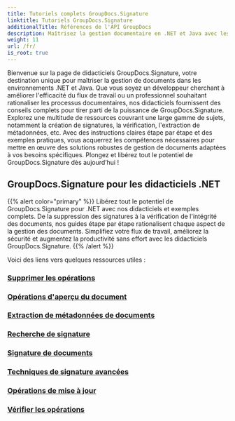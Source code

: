 ```yaml
---
title: Tutoriels complets GroupDocs.Signature
linktitle: Tutoriels GroupDocs.Signature
additionalTitle: Références de l'API GroupDocs
description: Maîtrisez la gestion documentaire en .NET et Java avec les didacticiels GroupDocs.Signature. Créez, vérifiez, extrayez des métadonnées et bien plus encore. Plongez dans un flux de travail fluide !
weight: 11
url: /fr/
is_root: true
---
```


Bienvenue sur la page de didacticiels GroupDocs.Signature, votre destination unique pour maîtriser la gestion de documents dans les environnements .NET et Java. Que vous soyez un développeur cherchant à améliorer l'efficacité du flux de travail ou un professionnel souhaitant rationaliser les processus documentaires, nos didacticiels fournissent des conseils complets pour tirer parti de la puissance de GroupDocs.Signature. Explorez une multitude de ressources couvrant une large gamme de sujets, notamment la création de signatures, la vérification, l'extraction de métadonnées, etc. Avec des instructions claires étape par étape et des exemples pratiques, vous acquerrez les compétences nécessaires pour mettre en œuvre des solutions robustes de gestion de documents adaptées à vos besoins spécifiques. Plongez et libérez tout le potentiel de GroupDocs.Signature dès aujourd’hui !
## GroupDocs.Signature pour les didacticiels .NET
{{% alert color="primary" %}}
Libérez tout le potentiel de GroupDocs.Signature pour .NET avec nos didacticiels et exemples complets. De la suppression des signatures à la vérification de l'intégrité des documents, nos guides étape par étape rationalisent chaque aspect de la gestion des documents. Simplifiez votre flux de travail, améliorez la sécurité et augmentez la productivité sans effort avec les didacticiels GroupDocs.Signature.
{{% /alert %}}

Voici des liens vers quelques ressources utiles :
 
### [Supprimer les opérations](./net/delete-operations/)
### [Opérations d'aperçu du document](./net/document-preview-operations/)
### [Extraction de métadonnées de documents](./net/document-metadata-extraction/)
### [Recherche de signature](./net/signature-searching/)
### [Signature de documents](./net/document-signing/)
### [Techniques de signature avancées](./net/advanced-signature-techniques/)
### [Opérations de mise à jour](./net/update-operations/)
### [Vérifier les opérations](./net/verify-operations/)



